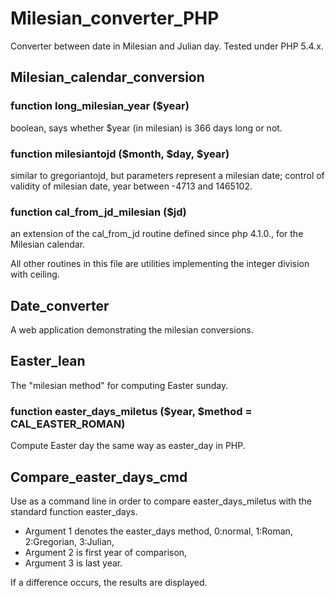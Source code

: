 # Milesian_converter_PHP
Converter between date in Milesian and Julian day.
Tested under PHP 5.4.x.
## Milesian_calendar_conversion
### function long_milesian_year ($year) 
boolean, says whether $year (in milesian) is 366 days long or not.
### function milesiantojd ($month, $day, $year)
similar to gregoriantojd, but parameters represent a milesian date; 
control of validity of milesian date, year between -4713 and 1465102.
### function cal_from_jd_milesian ($jd) 
an extension of the cal_from_jd routine defined since php 4.1.0., for the Milesian calendar.

All other routines in this file are utilities implementing the integer division with ceiling.

## Date_converter
A web application demonstrating the milesian conversions.

## Easter_lean
The "milesian method" for computing Easter sunday.
### function easter_days_miletus ($year, $method = CAL_EASTER_ROMAN)
Compute Easter day the same way as easter_day in PHP.

## Compare_easter_days_cmd
Use as a command line in order to compare easter_days_miletus with the standard function easter_days.
- Argument 1 denotes the easter_days method, 0:normal, 1:Roman, 2:Gregorian, 3:Julian,
- Argument 2 is first year of comparison,
- Argument 3 is last year.

If a difference occurs, the results are displayed.


